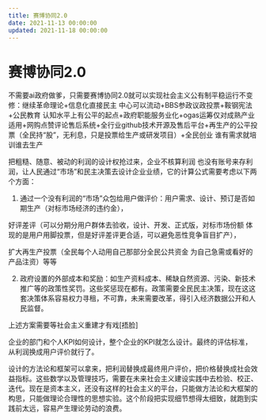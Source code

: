 ```yaml
---
title: 赛博协同2.0
date: 2021-11-13 00:00:00
updated: 2021-11-18 00:00:00
---
```


# 赛博协同2.0

不需要ai政府做爹，只需要赛博协同2.0就可以实现社会主义公有制平稳运行不变修：继续革命理论+信息化直接民主 中心可以流动+BBS参政议政投票+鞍钢宪法+公民教育 认知水平上有公平的起点+政府职能服务业化+ogas运筹仅对成熟产业适用+网购点赞评论售后系统+全行业github技术开源及售后平台+再生产的公平投票（全民持“股”，无利息，只是投票给生产或研发项目）+全民创业 谁有需求就培训谁去生产

把粗糙、随意、被动的利润的设计权抢过来，企业不核算利润 也没有账号来存利润，让人民通过“市场”和民主决策去设计企业业绩，它的计算公式需要考虑以下两个方面：

1. 通过一个没有利润的“市场”众包给用户做评价：用户需求、设计、预订是否如期生产（对标市场经济的违约金），

好评差评（可以分期分用户群体去验收，设计、开发、正式版，对标市场份额 体现的是用户用脚投票，但是好评差评更合适，可以避免恶性竞争盲目扩产），

扩大再生产投票（全民每个人动用自己那部分全民公共资金 为自己急需或看好的产品注资）等等

2. 政府设置的外部成本和奖励：如生产资料成本、稀缺自然资源、污染、新技术推广等的政策性奖罚。这些奖惩现在都有。政策需要全民民主决策，现在这这套决策体系容易权力寻租，不可靠，未来需要改革，得引入经济数据公开和人民监督。

上述方案需要等社会主义重建才有戏[捂脸]

企业的部门和个人KPI如何设计，整个企业的KPI就怎么设计。最终的评估标准，从利润换成用户评价就行了。

设计的方法论和框架可以拿来，把利润替换成最终用户评价，把价格替换成社会效益指标。这些数学以及管理技巧，需要在未来社会主义建设实践中去检验、校正、迭代。现在是资本主义，还没有这样的社会主义的平台，只能做方法论和大框架的构思，只能做理论合理性的思想实验。这个阶段把实现细节想得太细致，就跑到实践前太远，容易产生理论劳动的浪费。
